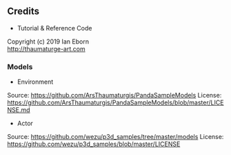 ## Credits

- Tutorial & Reference Code

Copyright (c) 2019 Ian Eborn  
http://thaumaturge-art.com 

### Models

- Environment

Source: https://github.com/ArsThaumaturgis/PandaSampleModels
License: https://github.com/ArsThaumaturgis/PandaSampleModels/blob/master/LICENSE.md

- Actor

Source: https://github.com/wezu/p3d_samples/tree/master/models
License: https://github.com/wezu/p3d_samples/blob/master/LICENSE

